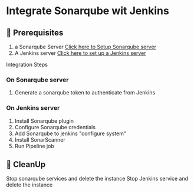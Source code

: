 # Integrate Sonarqube wit Jenkins 

## 🧰 Prerequisites
1. a Sonarqube Server [Click here to Setup Sonarqube server]()
2. A Jenkins server [Click here to set up a Jenkins server](https://github.com/tmatin100/DevOps_Integration_Tasks/blob/main/jenkins/jenkins_installation.md)


Integration Steps 

### On Sonarqube server 

1. Generate a sonarqube token to authenticate from Jenkins

### On Jenkins server 

1. Install Sonarqube plugin
1. Configure Sonarqube credentials 
1. Add Sonarqube to jenkins "configure system" 
1. Install SonarScanner
1. Run Pipeline job 


## 🧹 CleanUp  

   Stop sonarqube services and delete the instance
   Stop Jenkins service and delete the instance 

